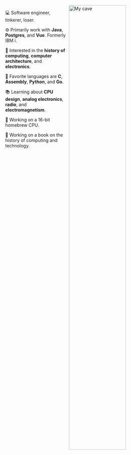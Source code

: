 <img align="right" width="60%" src="https://raw.githubusercontent.com/barrettotte/barrettotte.github.io/master/static/img/carousel/cave.png" alt="My cave"/>
<div align="left">
    <p>💻 Software engineer, tinkerer, loser.</p>
    <p>⚙️ Primarily work with <strong>Java</strong>, <strong>Postgres</strong>, and <strong>Vue</strong>. Formerly IBM i.</p>
    <p>🧮 Interested in the <strong>history of computing</strong>, <strong>computer architecture</strong>, and <strong>electronics</strong>.</p>
    <p>📜 Favorite languages are <strong>C</strong>, <strong>Assembly</strong>, <strong>Python</strong>, and <strong>Go</strong>.</p>
    <p>📚 Learning about <strong>CPU design</strong>, <strong>analog electronics</strong>, <strong>radio</strong>, and <strong>electromagnetism</strong>.</p>
    <p>🔨 Working on a 16-bit homebrew CPU.</p>
    <p>🔨 Working on a book on the history of computing and technology.</p>
</div>
